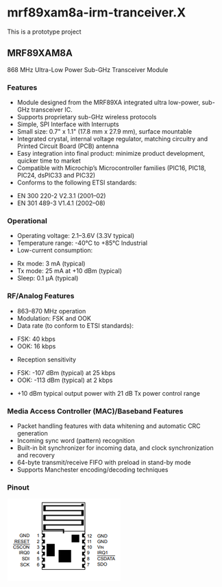 # mrf89xam8a-irm-tranceiver.X

This is a prototype project


## MRF89XAM8A
868 MHz Ultra-Low Power
Sub-GHz Transceiver Module


### Features
* Module designed from the MRF89XA integrated ultra low-power, sub-GHz transceiver IC.
* Supports proprietary sub-GHz wireless protocols
* Simple, SPI Interface with Interrupts
* Small size: 0.7" x 1.1" (17.8 mm x 27.9 mm), surface mountable
* Integrated crystal, internal voltage regulator, matching circuitry and Printed Circuit Board (PCB) antenna
* Easy integration into final product: minimize product development, quicker time to market
* Compatible with Microchip’s Microcontroller families (PIC16, PIC18, PIC24, dsPIC33 and PIC32)
* Conforms to the following ETSI standards:
- EN 300 220-2 V2.3.1 (2001–02)
- EN 301 489-3 V1.4.1 (2002–08)

### Operational
* Operating voltage: 2.1–3.6V (3.3V typical)
* Temperature range: -40°C to +85°C Industrial
* Low-current consumption:
- Rx mode: 3 mA (typical)
- Tx mode: 25 mA at +10 dBm (typical)
- Sleep: 0.1 µA (typical)

### RF/Analog Features
* 863–870 MHz operation
* Modulation: FSK and OOK
* Data rate (to conform to ETSI standards):
- FSK: 40 kbps
- OOK: 16 kbps
* Reception sensitivity
- FSK: -107 dBm (typical) at 25 kbps
- OOK: -113 dBm (typical) at 2 kbps
* +10 dBm typical output power with 21 dB Tx power control range

### Media Access Controller \(MAC)/Baseband Features
* Packet handling features with data whitening and automatic CRC generation
* Incoming sync word (pattern) recognition
* Built-in bit synchronizer for incoming data, and clock synchronization and recovery
* 64-byte transmit/receive FIFO with preload in stand-by mode
* Supports Manchester encoding/decoding techniques

### Pinout
<img src="https://github.com/Kaki-the-Kid/mrf89xam8a-irm-tranceiver.X/blob/master/dokumentation/dokument%20billeder/Pinout.png" />

